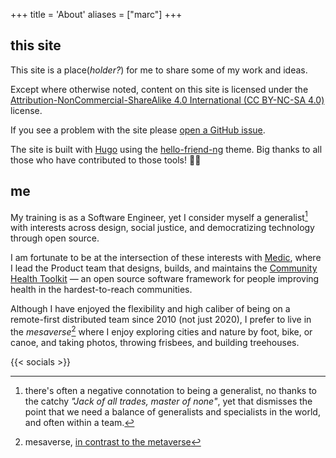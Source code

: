 +++
title = 'About'
aliases = ["marc"]
+++

## this site

This site is a place(*holder?*) for me to share some of my work and ideas.

Except where otherwise noted, content on this site is licensed under the [Attribution-NonCommercial-ShareAlike 4.0 International (CC BY-NC-SA 4.0)](https://creativecommons.org/licenses/by-nc-sa/4.0/) license.

If you see a problem with the site please [open a GitHub issue](https://github.com/abbyad/abbyad.github.io/issues/new).

The site is built with [Hugo](http://gohugo.io) using the [hello-friend-ng](https://github.com/rhazdon/hugo-theme-hello-friend-ng) theme. Big thanks to all those who have contributed to those tools! 🙌🏽

## me

My training is as a Software Engineer, yet I consider myself a generalist[^generalist] with interests across design, social justice, and democratizing technology through open source. 

I am fortunate to be at the intersection of these interests with [Medic](https://medic.org), where I lead the Product team that designs, builds, and maintains the [Community Health Toolkit](https://communityhealthtoolkit.org) — an open source software framework for people improving health in the hardest-to-reach communities. 

Although I have enjoyed the flexibility and high caliber of being on a remote-first distributed team since 2010 (not just 2020), I prefer to live in the *mesaverse*[^mesaverse] where I enjoy exploring cities and nature by foot, bike, or canoe, and taking photos, throwing frisbees, and building treehouses.

{{< socials >}}

[^generalist]: there's often a negative connotation to being a generalist, no thanks to the catchy *"Jack of all trades, master of none"*, yet that dismisses the point that we need a balance of generalists and specialists in the world, and often within a team.
[^mesaverse]: mesaverse, [in contrast to the metaverse](https://medium.com/the-infinite-universe/awakening-from-the-metaverse-148ede48d72d)
